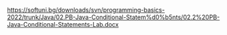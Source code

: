 https://softuni.bg/downloads/svn/programming-basics-2022/trunk/Java/02.PB-Java-Conditional-Statem%d0%b5nts/02.2%20PB-Java-Conditional-Statements-Lab.docx
